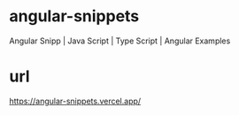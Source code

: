 # angular-snippets
Angular Snipp | Java Script | Type Script | Angular Examples

# url
https://angular-snippets.vercel.app/